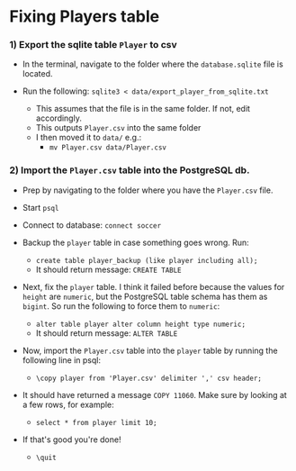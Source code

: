 # Fixing Players table

### 1) Export the sqlite table `Player` to csv

- In the terminal, navigate to the folder where the `database.sqlite` file is located.

- Run the following: `sqlite3 < data/export_player_from_sqlite.txt` 
    - This assumes that the file is in the same folder. If not, edit accordingly.
    - This outputs `Player.csv` into the same folder
    - I then moved it to `data/` e.g.:
        - `mv Player.csv data/Player.csv`

### 2) Import the `Player.csv` table into the PostgreSQL db.

- Prep by navigating to the folder where you have the `Player.csv` file.

- Start `psql`

- Connect to database: `connect soccer`

- Backup the `player` table in case something goes wrong. Run:
    - `create table player_backup (like player including all);`
    - It should return message: `CREATE TABLE`

- Next, fix the `player` table. I think it failed before because the values for `height` are `numeric`, but 
    the PostgreSQL table schema has them as `bigint`. So run the following to force them to `numeric`:
    - `alter table player alter column height type numeric;`
    - It should return message: `ALTER TABLE`

- Now, import the `Player.csv` table into the `player` table by running the following line in psql:
    - `\copy player from 'Player.csv' delimiter ',' csv header;`

- It should have returned a message `COPY 11060`. Make sure by looking at a few rows, for example:
    - `select * from player limit 10;`

- If that's good you're done! 
    - `\quit`

